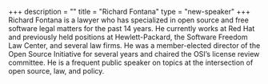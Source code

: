 +++
description = ""
title = "Richard Fontana"
type = "new-speaker"
+++
Richard Fontana is a lawyer who has specialized in open source and
free software legal matters for the past 14 years. He currently works
at Red Hat and previously held positions at Hewlett-Packard, the
Software Freedom Law Center, and several law firms. He was a
member-elected director of the Open Source Initiative for several
years and chaired the OSI’s license review committee. He is a frequent
public speaker on topics at the intersection of open source, law, and
policy.